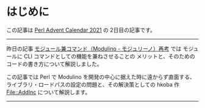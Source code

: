 # はじめに

この記事は [Perl Advent Calendar 2021](https://qiita.com/advent-calendar/2021/perl) の 2日目の記事です。

- - - -

昨日の記事 [モジュール兼コマンド（Modulino - モジュリーノ）再考](https://hkoba.github.io/perl/adv2021-1/book/index.html) では
モジュールに CLI コマンドとしての機能を兼ねさせることの
メリットと、そのためのコードの書き方について解説しました。

この記事では Perl で Modulino を開発の中心に据えた時に遠からず直面する、
ライブラリ・ロードパスの設定の問題と、その解決策としての hkoba 作
[File::AddInc](https://metacpan.org/dist/File-AddInc/view/lib/File/AddInc.pod) について解説します。

- - - -

